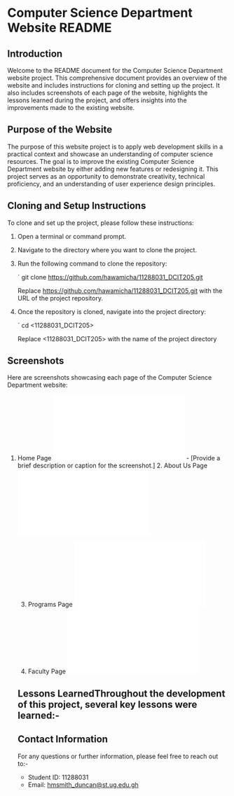 # Computer Science Department Website README

## Introduction
Welcome to the README document for the Computer Science Department website project. This comprehensive document provides an overview of the website and includes instructions for cloning and setting up the project. It also includes screenshots of each page of the website, highlights the lessons learned during the project, and offers insights into the improvements made to the existing website.

## Purpose of the Website
The purpose of this website project is to apply web development skills in a practical context and showcase an understanding of computer science resources. The goal is to improve the existing Computer Science Department website by either adding new features or redesigning it. This project serves as an opportunity to demonstrate creativity, technical proficiency, and an understanding of user experience design principles.

## Cloning and Setup Instructions
To clone and set up the project, please follow these instructions:

1. Open a terminal or command prompt.
2. Navigate to the directory where you want to clone the project.
3. Run the following command to clone the repository:

   `
   git clone <https://github.com/hawamicha/11288031_DCIT205.git>
   

   Replace <https://github.com/hawamicha/11288031_DCIT205.git> with the URL of the project repository.

4. Once the repository is cloned, navigate into the project directory:

   `
   cd <11288031_DCIT205>
   

   Replace <11288031_DCIT205> with the name of the project directory

## Screenshots
Here are screenshots showcasing each page of the Computer Science Department website:

1. Home Page
   ![Home Page](Home.html)   - [Provide a brief description or caption for the screenshot.]
   2. About Us Page   ![About us](About.html) 
   
   3. Programs Page   ![Programs Page](Programs.html)
   4. Faculty Page   ![Faculty Page](HoD.html)  

   ## Lessons LearnedThroughout the development of this project, several key lessons were learned:- 
  

   ## Contact Information
   For any questions or further information, please feel free to reach out to:- 
   - Student ID: 11288031
   - Email: hmsmith_duncan@st.ug.edu.gh 

